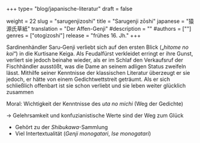 +++
type= "blog/japanische-literatur"
draft = false

weight = 22
slug = "sarugenjizoshi"
title = "Sarugenji zōshi"
japanese = "猿源氏草紙"
translation = "Der Affen-Genji"
#description = ""
#authors = [""]
genres = ["otogizoshi"]
release = "frühes 16. Jh."
+++

Sardinenhändler Saru-Genji verliebt sich auf den ersten Blick („_hitome no koi_“) in die Kurtisane Keiga.
Als Feudalfürst verkleidet erringt er ihre Gunst, verliert sie jedoch beinahe wieder, als er im Schlaf den Verkaufsruf der Fischhändler ausstößt, was die Dame an seinem adligen Status zweifeln lässt.
Mithilfe seiner Kenntnisse der klassischen Literatur überzeugt er sie jedoch, er hätte von einem Gedichtwettstreit geträumt. Als er sich schließlich offenbart ist sie schon verliebt und sie leben weiter glücklich zusammen

Moral: Wichtigkeit der Kenntnisse des _uta no michi_ (Weg der Gedichte)

-> Gelehrsamkeit und konfuzianistische Werte sind der Weg zum Glück

- Gehört zu der _Shibukawa_-Sammlung
- Viel Intertextualität (_Genji monogatari_, _Ise monogatari_)
